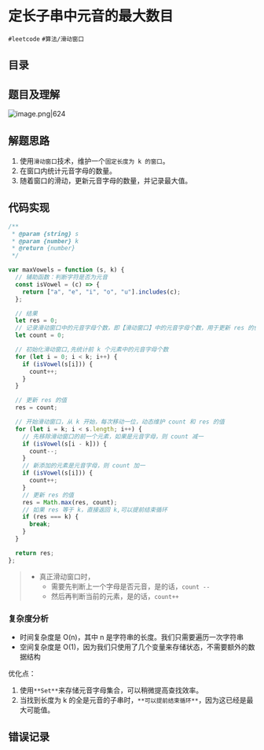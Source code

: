 
# 定长子串中元音的最大数目


`#leetcode`  `#算法/滑动窗口`


## 目录
<!-- toc -->
 ## 题目及理解 

![image.png|624](https://832-1310531898.cos.ap-beijing.myqcloud.com/019ec18db0ccfeb560170c4fd4b24b5a.png)

## 解题思路

1. 使用`滑动窗口`技术，维护一个`固定长度为 k 的窗口`。
2. 在窗口内统计元音字母的数量。
3. 随着窗口的滑动，更新元音字母的数量，并记录最大值。

## 代码实现

```javascript
/**
 * @param {string} s
 * @param {number} k
 * @return {number}
 */

var maxVowels = function (s, k) {
  // 辅助函数：判断字符是否为元音
  const isVowel = (c) => {
    return ["a", "e", "i", "o", "u"].includes(c);
  };

  // 结果
  let res = 0;
  // 记录滑动窗口中的元音字母个数，即【滑动窗口】中的元音字母个数，用于更新 res 的值
  let count = 0;

  // 初始化滑动窗口,先统计前 k 个元素中的元音字母个数
  for (let i = 0; i < k; i++) {
    if (isVowel(s[i])) {
      count++;
    }
  }

  // 更新 res 的值
  res = count;

  // 开始滑动窗口，从 k 开始，每次移动一位，动态维护 count 和 res 的值
  for (let i = k; i < s.length; i++) {
    // 先移除滑动窗口的前一个元素，如果是元音字母，则 count 减一
    if (isVowel(s[i - k])) {
      count--;
    }
    // 新添加的元素是元音字母，则 count 加一
    if (isVowel(s[i])) {
      count++;
    }
    // 更新 res 的值
    res = Math.max(res, count);
    // 如果 res 等于 k，直接返回 k,可以提前结束循环
    if (res === k) {
      break;
    }
  }

  return res;
};

```

> - 真正滑动窗口时，
>    - 需要先判断上一个字母是否元音，是的话，`count --`
>    - 然后再判断当前的元素，是的话，`count++`

### 复杂度分析

- 时间复杂度是 O(n)，其中 n 是字符串的长度。我们只需要遍历一次字符串
- 空间复杂度是 O(1)，因为我们只使用了几个变量来存储状态，不需要额外的数据结构

优化点：

1. 使用`**Set**`来存储元音字母集合，可以稍微提高查找效率。
2. 当找到长度为 k 的全是元音的子串时，`**可以提前结束循环**`，因为这已经是最大可能值。

## 错误记录

